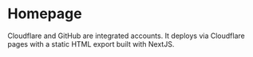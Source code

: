 # Homepage

Cloudflare and GitHub are integrated accounts. It deploys via Cloudflare pages with a static HTML export built with NextJS.
